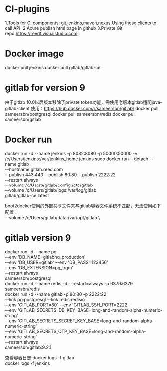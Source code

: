 # CI-plugins
1.Tools for CI components: git,jenkins,maven,nexus.Using these clients to call API.
2.Axure publish html page in github
3.Private Git repo:https://reedf.visualstudio.com

# Docker image
docker pull jenkins
docker pull gitlab/gitlab-ce
# gitlab for version 9
由于gitlab 10.0以后版本移除了private token功能，需使用老版本gitlab适配java-gitlab-client
使用：https://hub.docker.com/r/sameersbn/gitlab/
docker pull sameersbn/postgresql
docker pull sameersbn/redis
docker pull sameersbn/gitlab


# Docker run
docker run -d --name jenkins -p 8082:8080 -p 50000:50000 -v /c/Users/jenkins:/var/jenkins_home jenkins
sudo docker run --detach --name gitlab \
    --hostname gitlab.reed.com \
    --publish 443:443 --publish 80:80 --publish 2222:22 \
    --restart always \
    --volume /c/Users/gitlab/config:/etc/gitlab \
    --volume /c/Users/gitlab/logs:/var/log/gitlab \
    gitlab/gitlab-ce:latest

boot2docker使用的外部共享文件夹与gitlab容器文件系统不匹配，无法使用如下配置：    
    --volume /c/Users/gitlab/data:/var/opt/gitlab \
# gitlab version 9
docker run -d --name pg \
    --env 'DB_NAME=gitlabhq_production' \
    --env 'DB_USER=gitlab' --env 'DB_PASS=123456' \
    --env 'DB_EXTENSION=pg_trgm' \
    --restart always \
    sameersbn/postgresql    
docker run -d --name redis -d --restart=always -p 6379:6379 sameersbn/redis    
docker run -d --name gitlab -p 80:80 -p 2222:22 \
    --link pg:postgresql --link redis:redisio \
    --env 'GITLAB_PORT=80' --env 'GITLAB_SSH_PORT=2222' \
    --env 'GITLAB_SECRETS_DB_KEY_BASE=long-and-random-alpha-numeric-string' \
    --env 'GITLAB_SECRETS_SECRET_KEY_BASE=long-and-random-alpha-numeric-string' \
    --env 'GITLAB_SECRETS_OTP_KEY_BASE=long-and-random-alpha-numeric-string' \
    --restart always \
	sameersbn/gitlab:9.2.1    
	
查看容器日志
docker logs -f gitlab    
docker logs -f jenkins
